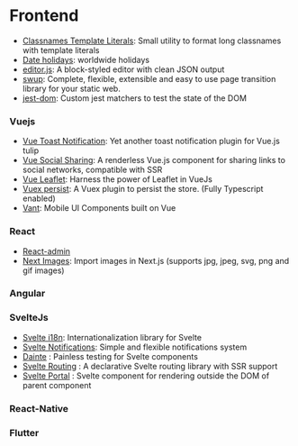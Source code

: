 # Frontend

* [Classnames Template Literals](https://github.com/netlify/classnames-template-literals): Small utility to format long classnames with template literals
* [Date holidays](https://github.com/commenthol/date-holidays):  worldwide holidays
* [editor.js](https://github.com/codex-team/editor.js): A block-styled editor with clean JSON output
* [swup](https://github.com/swup/swup): Complete, flexible, extensible and easy to use page transition library for your static web.
* [jest-dom](https://github.com/testing-library/jest-dom#readme): Custom jest matchers to test the state of the DOM

### Vuejs

* [Vue Toast Notification](https://github.com/ankurk91/vue-toast-notification): Yet another toast notification plugin for Vue.js tulip
* [Vue Social Sharing](https://github.com/nicolasbeauvais/vue-social-sharing): A renderless Vue.js component for sharing links to social networks, compatible with SSR
* [Vue Leaflet](https://vue2-leaflet.netlify.app/): Harness the power of Leaflet in VueJs
* [Vuex persist](https://github.com/championswimmer/vuex-persist): A Vuex plugin to persist the store. (Fully Typescript enabled)
* [Vant](https://youzan.github.io/vant/#/en-US/calendar): Mobile UI Components built on Vue

### React

* [React-admin](https://marmelab.com/react-admin/)
* [Next Images](https://github.com/twopluszero/next-images): Import images in Next.js (supports jpg, jpeg, svg, png and gif images)

### Angular

### SvelteJs

* [Svelte i18n](https://github.com/kaisermann/svelte-i18n):  Internationalization library for Svelte
* [Svelte Notifications](https://github.com/keenethics/svelte-notifications): Simple and flexible notifications system
* [Dainte](https://github.com/nathancahill/dainte) : Painless testing for Svelte components
* [Svelte Routing](https://github.com/EmilTholin/svelte-routing) : A declarative Svelte routing library with SSR support
* [Svelte Portal](https://github.com/romkor/svelte-portal) : Svelte component for rendering outside the DOM of parent component

### React-Native


### Flutter

